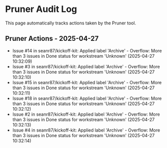 # Pruner Audit Log

This page automatically tracks actions taken by the Pruner tool.

## Pruner Actions - 2025-04-27

- Issue #14 in seanr87/kickoff-kit: Applied label 'Archive' - Overflow: More than 3 issues in Done status for workstream 'Unknown' (2025-04-27 10:32:09)
- Issue #3 in seanr87/kickoff-kit: Applied label 'Archive' - Overflow: More than 3 issues in Done status for workstream 'Unknown' (2025-04-27 10:32:10)
- Issue #15 in seanr87/kickoff-kit: Applied label 'Archive' - Overflow: More than 3 issues in Done status for workstream 'Unknown' (2025-04-27 10:32:11)
- Issue #18 in seanr87/kickoff-kit: Applied label 'Archive' - Overflow: More than 3 issues in Done status for workstream 'Unknown' (2025-04-27 10:32:12)
- Issue #2 in seanr87/kickoff-kit: Applied label 'Archive' - Overflow: More than 3 issues in Done status for workstream 'Unknown' (2025-04-27 10:32:13)
- Issue #4 in seanr87/kickoff-kit: Applied label 'Archive' - Overflow: More than 3 issues in Done status for workstream 'Unknown' (2025-04-27 10:32:14)
